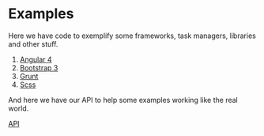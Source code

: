 # Examples

Here we have code to exemplify some frameworks, task managers, libraries and other stuff.

1. [Angular 4](https://github.com/dobbinx3/examples/tree/master/angular-4)
2. [Bootstrap 3](https://github.com/dobbinx3/examples/tree/master/bootstrap-3)
3. [Grunt](https://github.com/dobbinx3/examples/tree/master/grunt)
4. [Scss](https://github.com/dobbinx3/examples/tree/master/scss)

And here we have our API to help some examples working like the real world.

[API](https://github.com/dobbinx3/examples/tree/master/api)


